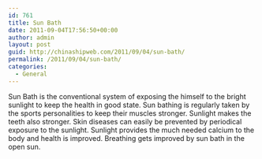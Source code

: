 ```yaml
---
id: 761
title: Sun Bath
date: 2011-09-04T17:56:50+00:00
author: admin
layout: post
guid: http://chinashipweb.com/2011/09/04/sun-bath/
permalink: /2011/09/04/sun-bath/
categories:
  - General
---
```

Sun Bath is the conventional system of exposing the himself to the bright sunlight to keep the health in good state. Sun bathing is regularly taken by the sports personalities to keep their muscles stronger. Sunlight makes the teeth also stronger. Skin diseases can easily be prevented by periodical exposure to the sunlight. Sunlight provides the much needed calcium to the body and health is improved. Breathing gets improved by sun bath in the open sun.